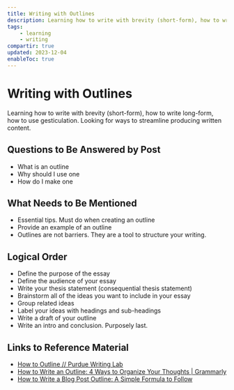 ```yaml
---
title: Writing with Outlines
description: Learning how to write with brevity (short-form), how to write long-form, how to use gesticulation. Looking for ways to streamline producing written content.
tags:
    - learning
    - writing
compartir: true
updated: 2023-12-04
enableToc: true
---
```


# Writing with Outlines

Learning how to write with brevity (short-form), how to write long-form, how to use gesticulation. Looking for ways to streamline producing written content.

## Questions to Be Answered by Post

-   What is an outline
-   Why should I use one
-   How do I make one

## What Needs to Be Mentioned

-   Essential tips. Must do when creating an outline
-   Provide an example of an outline
-   Outlines are not barriers. They are a tool to structure your writing.

## Logical Order

-   Define the purpose of the essay
-   Define the audience of your essay
-   Write your thesis statement (consequential thesis statement)
-   Brainstorm all of the ideas you want to include in your essay
-   Group related ideas
-   Label your ideas with headings and sub-headings
-   Write a draft of your outline
-   Write an intro and conclusion. Purposely last.

## Links to Reference Material

-   [How to Outline // Purdue Writing Lab](https://owl.purdue.edu/owl/general_writing/the_writing_process/developing_an_outline/how_to_outline.html)
-   [How to Write an Outline: 4 Ways to Organize Your Thoughts | Grammarly](https://www.grammarly.com/blog/how-to-write-outline/)
-   [How to Write a Blog Post Outline: A Simple Formula to Follow](https://blog.hubspot.com/marketing/how-to-write-blog-post-outline)
